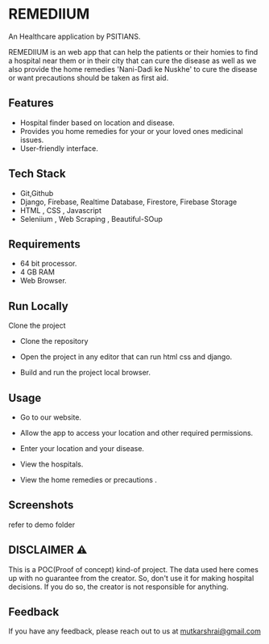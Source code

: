 # REMEDIIUM

An Healthcare application by PSITIANS.

REMEDIIUM is an web app that can help the patients or their homies to find a hospital near them or in their city that can cure the disease as well as we also provide the home remedies 'Nani-Dadi ke Nuskhe' to cure the disease or want precautions should be taken as first aid.

## Features

- Hospital finder based on location and disease.
- Provides you home remedies for your or your loved ones medicinal issues.
- User-friendly interface.

## Tech Stack
- Git,Github
- Django, Firebase, Realtime Database, Firestore, Firebase Storage
- HTML , CSS , Javascript
- Seleniium , Web Scraping , Beautiful-SOup

## Requirements
- 64 bit processor.
- 4 GB RAM
- Web Browser.

## Run Locally

Clone the project

- Clone the repository 

- Open the project in any editor that can run html css and django.

- Build and run the project local browser.


## Usage 
- Go to our website.

- Allow the app to access your location and other required permissions.

-  Enter your location and your disease.

-  View the hospitals.

-  View the home remedies or precautions .


## Screenshots
refer to demo folder 

## DISCLAIMER ⚠️
This is a POC(Proof of concept) kind-of project. The data used here comes up with no guarantee from the creator. So, don't use it for making hospital decisions. If you do so, the creator is not responsible for anything.


## Feedback

If you have any feedback, please reach out to us at mutkarshrai@gmail.com
